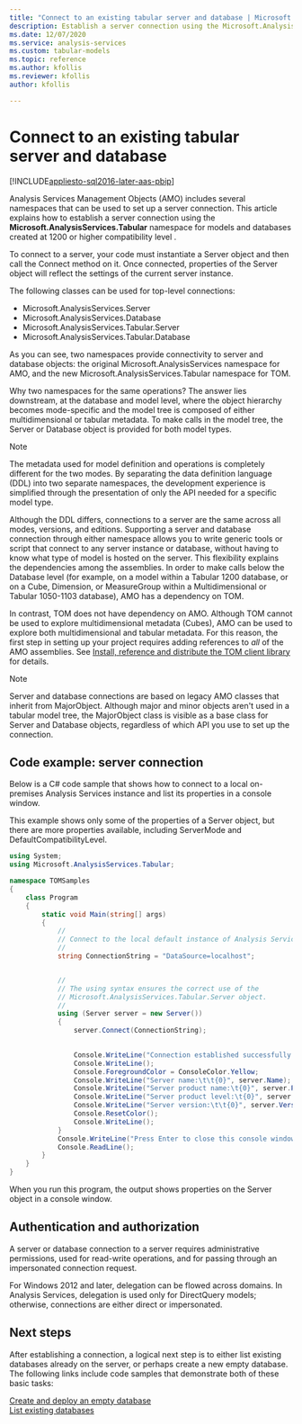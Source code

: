 ```yaml
---
title: "Connect to an existing tabular server and database | Microsoft Docs"
description: Establish a server connection using the Microsoft.AnalysisServices.Tabular namespace for models and databases created at 1200 or higher compatibility level.
ms.date: 12/07/2020
ms.service: analysis-services
ms.custom: tabular-models
ms.topic: reference
ms.author: kfollis
ms.reviewer: kfollis
author: kfollis

---
```

# Connect to an existing tabular server and database

[!INCLUDE[appliesto-sql2016-later-aas-pbip](../includes/appliesto-sql2016-later-aas-pbip.md)]

Analysis Services Management Objects (AMO) includes several namespaces that can be used to set up a server connection. This article explains how to establish a server connection using the **Microsoft.AnalysisServices.Tabular** namespace for models and databases created at 1200 or higher compatibility level .

To connect to a server, your code must instantiate a Server object and then call the Connect method on it. Once connected, properties of the Server object will reflect the settings of the current server instance.

The following classes can be used for top-level connections:

* Microsoft.AnalysisServices.Server
* Microsoft.AnalysisServices.Database
* Microsoft.AnalysisServices.Tabular.Server
* Microsoft.AnalysisServices.Tabular.Database

As you can see, two namespaces provide connectivity to server and database objects:  the original Microsoft.AnalysisServices namespace for AMO, and the new Microsoft.AnalysisServices.Tabular namespace for TOM.

Why two namespaces for the same operations? The answer lies downstream, at the database and model level, where the object hierarchy becomes mode-specific and the model tree is composed of either multidimensional or tabular metadata. To make calls in the model tree, the Server or Database object is provided for both model types.

> [!NOTE]  
> The metadata used for model definition and operations is completely different for the two modes. By separating the data definition language (DDL) into two separate namespaces, the development experience is simplified through the presentation of only the API needed for a specific model type. 

Although the DDL differs, connections to a server are the same across all modes, versions, and editions. Supporting a server and database connection through either namespace allows you to write generic tools or script that connect to any server instance or database, without having to know what type of model is hosted on the server. This flexibility explains the dependencies among the assemblies. In order to make calls below the Database level (for example, on a model within a Tabular 1200 database, or on a Cube, Dimension, or MeasureGroup within a Multidimensional or Tabular 1050-1103 database), AMO has a dependency on TOM.

In contrast, TOM does not have dependency on AMO. Although TOM cannot be used to explore multidimensional metadata (Cubes), AMO can be used to explore both multidimensional and tabular metadata. For this reason, the first step in setting up your project requires adding references to *all* of the AMO assemblies. See [Install, reference and distribute the TOM client library](install-distribute-and-reference-the-tabular-object-model.md) for details.

> [!NOTE]  
> Server and database connections are based on legacy AMO classes that inherit from MajorObject. Although major and minor objects aren't used in a tabular model tree, the MajorObject class is visible as a base class for Server and Database objects, regardless of which API you use to set up the connection.  

## Code example: server connection

Below is a C# code sample that shows how to connect to a local on-premises Analysis Services instance and list its properties in a console window. 

This example shows only some of the properties of a Server object, but there are more properties available, including ServerMode and DefaultCompatibilityLevel.  

```csharp
using System; 
using Microsoft.AnalysisServices.Tabular; 

namespace TOMSamples 
{ 
    class Program 
    { 
        static void Main(string[] args) 
        { 
            // 
            // Connect to the local default instance of Analysis Services 
            // 
            string ConnectionString = "DataSource=localhost"; 


            // 
            // The using syntax ensures the correct use of the 
            // Microsoft.AnalysisServices.Tabular.Server object. 
            // 
            using (Server server = new Server()) 
            { 
                server.Connect(ConnectionString); 

 
                Console.WriteLine("Connection established successfully."); 
                Console.WriteLine(); 
                Console.ForegroundColor = ConsoleColor.Yellow; 
                Console.WriteLine("Server name:\t\t{0}", server.Name); 
                Console.WriteLine("Server product name:\t{0}", server.ProductName); 
                Console.WriteLine("Server product level:\t{0}", server.ProductLevel); 
                Console.WriteLine("Server version:\t\t{0}", server.Version); 
                Console.ResetColor(); 
                Console.WriteLine(); 
            } 
            Console.WriteLine("Press Enter to close this console window."); 
            Console.ReadLine(); 
        } 
    } 
} 
```

When you run this program, the output shows properties on the Server object in a console window.

## Authentication and authorization

A server or database connection to a server requires administrative permissions, used for read-write operations, and for passing through an impersonated connection request.

For Windows 2012 and later, delegation can be flowed across domains. In Analysis Services, delegation is used only for DirectQuery models; otherwise, connections are either direct or impersonated.

## Next steps

After establishing a connection, a logical next step is to either list existing databases already on the server, or perhaps create a new empty database. The following links include code samples that demonstrate both of these basic tasks:

[Create and deploy an empty database](create-and-deploy-an-empty-database-analysis-services-amo-tom.md)  
[List existing databases](list-existing-databases-on-a-tabular-server-analysis-services-amo-tom.md)
